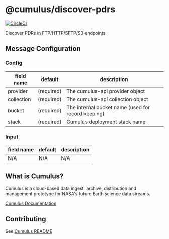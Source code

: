 # @cumulus/discover-pdrs

[![CircleCI](https://circleci.com/gh/cumulus-nasa/cumulus.svg?style=svg)](https://circleci.com/gh/cumulus-nasa/cumulus)

Discover PDRs in FTP/HTTP/SFTP/S3 endpoints
## Message Configuration
### Config

| field name | default | description
| --------   | ------- | ----------
| provider   | (required) | The cumulus-api provider object
| collection | (required) | The cumulus-api collection object
| bucket     | (required) | The internal bucket name (used for record keeping)
| stack      | (required) | Cumulus deployment stack name

### Input

| field name | default | description
| --------   | ------- | ----------
| N/A        | N/A     | N/A

## What is Cumulus?

Cumulus is a cloud-based data ingest, archive, distribution and management
prototype for NASA's future Earth science data streams.

[Cumulus Documentation](https://cumulus-nasa.github.io/)

## Contributing

See [Cumulus README](https://github.com/cumulus-nasa/cumulus/blob/master/README.md#installing-and-deploying)
